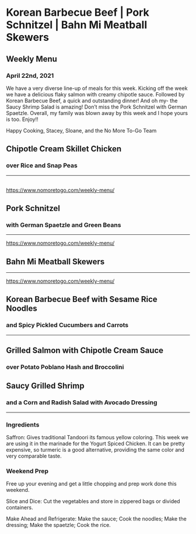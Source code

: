 # Korean Barbecue Beef | Pork Schnitzel | Bahn Mi Meatball Skewers


## Weekly Menu
### April 22nd, 2021

We have a very diverse line-up of meals for this week. Kicking off the week we have a delicious flaky salmon with creamy chipotle sauce. Followed by Korean Barbecue Beef, a quick and outstanding dinner! And oh my- the Saucy Shrimp Salad is amazing! Don’t miss the Pork Schnitzel with German Spaetzle. Overall, my family was blown away by this week and I hope yours is too. Enjoy!!

Happy Cooking, 
Stacey, Sloane, and the No More To-Go Team




      
[](https://www.nomoretogo.com/weekly-menu/)

[](https://raw.githubusercontent.com/LLazyEmail/nomoretogo_email_template/main/data/images/recipe1.jpeg)


## Chipotle Cream Skillet Chicken
### over Rice and Snap Peas


---





[]()  
[](https://raw.githubusercontent.com/LLazyEmail/nomoretogo_email_template/main/data/images/recipe2.jpeg)
https://www.nomoretogo.com/weekly-menu/   

## Pork Schnitzel
### with German Spaetzle and Green Beans

---



[]()
[](https://raw.githubusercontent.com/LLazyEmail/nomoretogo_email_template/main/data/images/recipe3.jpeg)
https://www.nomoretogo.com/weekly-menu/


## Bahn Mi Meatball Skewers


---
    
  
[]()
[](https://raw.githubusercontent.com/LLazyEmail/nomoretogo_email_template/main/data/images/recipe4.jpeg)

https://www.nomoretogo.com/weekly-menu/
      
## Korean Barbecue Beef with Sesame Rice Noodles
### and Spicy Pickled Cucumbers and Carrots



---

   
[](https://www.nomoretogo.com/weekly-menu/)
[](https://raw.githubusercontent.com/LLazyEmail/nomoretogo_email_template/main/data/images/recipe5.jpeg)

  
      
## Grilled Salmon with Chipotle Cream Sauce
### over Potato Poblano Hash and Broccolini





    
[](https://www.nomoretogo.com/weekly-menu/)
[](https://raw.githubusercontent.com/LLazyEmail/nomoretogo_email_template/main/data/images/recipe6.jpeg)

      
      
## Saucy Grilled Shrimp      
### and a Corn and Radish Salad with Avocado Dressing


---


### Ingredients

Saffron: Gives traditional Tandoori its famous yellow coloring. This week we are using it in the marinade for the Yogurt Spiced Chicken. It can be pretty expensive, so turmeric is a good alternative, providing the same color and very comparable taste.

### Weekend Prep

Free up your evening and get a little chopping and prep work done this weekend.

Slice and Dice: Cut the vegetables and store in zippered bags or divided containers.

Make Ahead and Refrigerate: Make the sauce; Cook the noodles; Make the dressing; Make the spaetzle; Cook the rice.